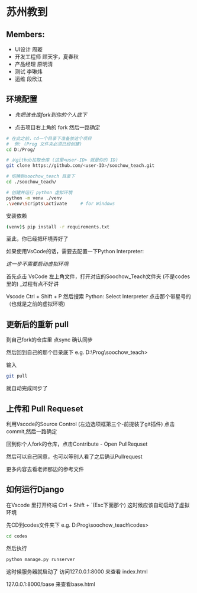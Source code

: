 # 苏州教到

## Members:
- UI设计 周璇
- 开发工程师 顾天宇，夏春秋
- 产品经理 原明清
- 测试 李琳炜
- 运维 段欣江

## 环境配置

- _先把该仓库fork到你的个人底下_

- 点击项目右上角的 fork 然后一路确定

```bash
# 在此之前，cd一个目录下准备放这个项目
#  例: (Prog 文件夹必须已经创建)
cd D:/Prog/

# 从github拉取仓库 (这里<user-ID> 就是你的 ID)
git clone https://github.com/<user-ID>/soochow_teach.git

# 切换到soochow_teach 目录下
cd ./soochow_teach/

# 创建并运行 python 虚拟环境
python -m venv ./venv
.\venv\Scripts\activate     # for Windows
```

安装依赖

```bash
(venv)$ pip install -r requirements.txt
```

至此，你已经把环境弄好了

如果使用VsCode的话，需要去配置一下Python Interpreter: 

*这一步不需要启动虚拟环境*

首先点击 VsCode 左上角文件，打开对应的Soochow_Teach文件夹 (不是codes里的) _过程有点不好讲

Vscode Ctrl + Shift + P  然后搜索 Python: Select Interpreter 点击那个带星号的（也就是之前的虚拟环境)

## 更新后的重新 pull

到自己fork的仓库里 点sync 确认同步

然后回到自己的那个目录底下 e.g. D:\Prog\soochow_teach>

输入

```bash
git pull
```

就自动完成同步了

## 上传和 Pull Requeset

利用Vscode的Source Control (左边选项框第三个-前提装了git插件) 点击commit,然后一路确定

回到你个人fork的仓库，点击Contribute - Open PullRequset

然后可以自己同意，也可以等别人看了之后确认Pullrequest

更多内容去看老师那边的参考文件

## 如何运行Django

在Vscode 里打开终端 Ctrl + Shift + `(Esc下面那个) 这时候应该自动启动了虚拟环境

先CD到codes文件夹下 e.g. D:Prog\soochow_teach\codes>
```bash
cd codes
```

然后执行

```bash
python manage.py runserver
```

这时候服务器就启动了 访问127.0.0.1:8000 来查看 index.html

127.0.0.1:8000/base 来查看base.html
